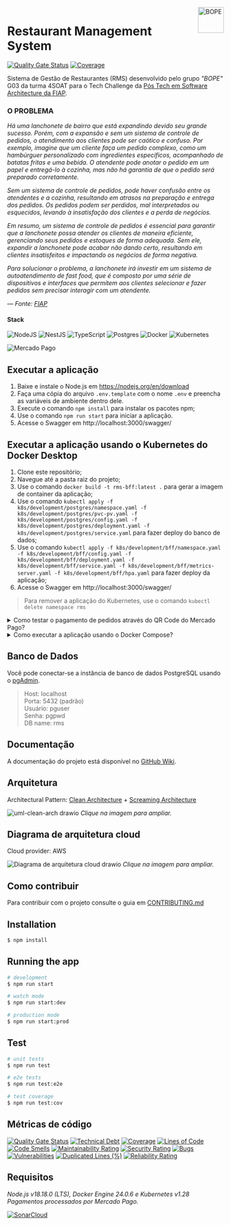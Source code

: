 <img src="https://github.com/Grupo-G03-4SOAT-FIAP/rms-backend/raw/main/docs/img/bope-faca-na-carveira-knife-skull-logo.png" alt="BOPE" title="BOPE" align="right" height="60" />

# Restaurant Management System

[![Quality Gate Status](https://sonarcloud.io/api/project_badges/measure?project=Grupo-G03-4SOAT-FIAP_rms-bff&metric=alert_status)](https://sonarcloud.io/summary/new_code?id=Grupo-G03-4SOAT-FIAP_rms-bff)
[![Coverage](https://sonarcloud.io/api/project_badges/measure?project=Grupo-G03-4SOAT-FIAP_rms-bff&metric=coverage)](https://sonarcloud.io/summary/new_code?id=Grupo-G03-4SOAT-FIAP_rms-bff)

Sistema de Gestão de Restaurantes (RMS) desenvolvido pelo grupo *"BOPE"* G03 da turma 4SOAT para o Tech Challenge da [Pós Tech em Software Architecture da FIAP](https://postech.fiap.com.br/curso/software-architecture/).

### O PROBLEMA

*Há uma lanchonete de bairro que está expandindo devido seu grande sucesso. Porém, com a expansão e sem um sistema de controle de pedidos, o atendimento aos clientes pode ser caótico e confuso. Por exemplo, imagine que um cliente faça um pedido complexo, como um hambúrguer personalizado com ingredientes específicos, acompanhado de batatas fritas e uma bebida. O atendente pode anotar o pedido em um papel e entregá-lo à cozinha, mas não há garantia de que o pedido será preparado corretamente.*

*Sem um sistema de controle de pedidos, pode haver confusão entre os atendentes e a cozinha, resultando em atrasos na preparação e entrega dos pedidos. Os pedidos podem ser perdidos, mal interpretados ou esquecidos, levando à insatisfação dos clientes e a perda de negócios.*

*Em resumo, um sistema de controle de pedidos é essencial para garantir que a lanchonete possa atender os clientes de maneira eficiente, gerenciando seus pedidos e estoques de forma adequada. Sem ele, expandir a lanchonete pode acabar não dando certo, resultando em clientes insatisfeitos e impactando os negócios de forma negativa.*

*Para solucionar o problema, a lanchonete irá investir em um sistema de autoatendimento de fast food, que é composto por uma série de dispositivos e interfaces que permitem aos clientes selecionar e fazer pedidos sem precisar interagir com um atendente.*

*— Fonte: [FIAP](https://www.fiap.com.br/)*

#### Stack

![NodeJS](https://img.shields.io/badge/node.js-6DA55F?style=for-the-badge&logo=node.js&logoColor=white)
![NestJS](https://img.shields.io/badge/nestjs-%23E0234E.svg?style=for-the-badge&logo=nestjs&logoColor=white)
![TypeScript](https://img.shields.io/badge/typescript-%23007ACC.svg?style=for-the-badge&logo=typescript&logoColor=white)
![Postgres](https://img.shields.io/badge/postgres-%23316192.svg?style=for-the-badge&logo=postgresql&logoColor=white)
![Docker](https://img.shields.io/badge/docker-%230db7ed.svg?style=for-the-badge&logo=docker&logoColor=white)
![Kubernetes](https://img.shields.io/badge/kubernetes-%23326ce5.svg?style=for-the-badge&logo=kubernetes&logoColor=white)

![Mercado Pago](https://github.com/Grupo-G03-4SOAT-FIAP/rms-bff/assets/5115895/599a72b7-a108-4877-b490-b8efea6bbfda)

## Executar a aplicação

1. Baixe e instale o Node.js em https://nodejs.org/en/download
2. Faça uma cópia do arquivo `.env.template` com o nome `.env` e preencha as variáveis de ambiente dentro dele.
3. Execute o comando `npm install` para instalar os pacotes npm;
4. Use o comando `npm run start` para iniciar a aplicação.
5. Acesse o Swagger em http://localhost:3000/swagger/

## Executar a aplicação usando o Kubernetes do Docker Desktop

1. Clone este repositório;
2. Navegue até a pasta raiz do projeto;
3. Use o comando `docker build -t rms-bff:latest .` para gerar a imagem de container da aplicação;
4. Use o comando `kubectl apply -f k8s/development/postgres/namespace.yaml -f k8s/development/postgres/pvc-pv.yaml -f k8s/development/postgres/config.yaml -f k8s/development/postgres/deployment.yaml -f k8s/development/postgres/service.yaml` para fazer deploy do banco de dados;
5. Use o comando `kubectl apply -f k8s/development/bff/namespace.yaml -f k8s/development/bff/config.yaml -f k8s/development/bff/deployment.yaml -f k8s/development/bff/service.yaml -f k8s/development/bff/metrics-server.yaml -f k8s/development/bff/hpa.yaml` para fazer deploy da aplicação;
6. Acesse o Swagger em http://localhost:3000/swagger/

> Para remover a aplicação do Kubernetes, use o comando `kubectl delete namespace rms`

<details>

<summary>Como testar o pagamento de pedidos através do QR Code do Mercado Pago?</summary>

## Instruções para testar o pagamento de pedidos através do QR Code do Mercado Pago

Para testar o pagamento de pedidos usando o QR Code do Mercado Pago você vai precisar criar uma Aplicação no [portal do Mercado Pago Developers](https://www.mercadopago.com.br/developers/pt).

1. Siga as instruções na página [Pré-requisitos](https://www.mercadopago.com.br/developers/pt/docs/qr-code/pre-requisites) no Mercado Pago Developers;
2. Após criar as contas de teste do `Vendedor` e `Comprador`, abra uma janela anônima (Ctrl + Shift + P) no navegador e faça login no [portal do Mercado Pago Developers](https://www.mercadopago.com.br/developers/pt) usando o usuário e senha da conta de teste do Vendedor;
3. Após fazer login no portal do Mercado Pago Developers usando o usuário e senha da conta de teste do Vendedor, crie uma aplicação de testes dento da conta de testes do Vendedor.
4. Anote o `User ID` que aparece em baixo de "Detalhes da aplicação" na página inicial da aplicação de testes do Vendedor;
5. Clique em "Credenciais de teste" no menu do lado esquerdo da tela e anote o `Access Token` da aplicação de testes do Vendedor;
6. Cadastre uma Loja e um Caixa (POS) na aplicação de testes do Vendedor através da API do Mercado Pago, usando o [Postman](https://www.postman.com/). Anote o `id` da Loja e o `external_id` do Caixa que você acabou de cadastrar;
7. Com o `User ID` e `Access Token` da aplicação de testes do Vendedor e com o `id` da Loja e o `external_id` do Caixa que você acabou de cadastrar, preencha as variáveis de ambiente no arquivo `.env`
8. Ative a feature flag `ENABLE_MERCADOPAGO=true` no arquivo `.env`
9. Execute a aplicação.

</details>

<details>

<summary>Como executar a aplicação usando o Docker Compose?</summary>

## Executar a aplicação usando o Docker Compose

1. Clone este repositório;
2. Navegue até a pasta raiz do projeto;
3. Execute o comando `docker-compose up`
4. Acesse o Swagger em http://localhost:3000/swagger/

</details>

## Banco de Dados

Você pode conectar-se a instância de banco de dados PostgreSQL usando o [pgAdmin](https://www.pgadmin.org/download/).

> Host: localhost\
> Porta: 5432 (padrão)\
> Usuário: pguser\
> Senha: pgpwd\
> DB name: rms

## Documentação

A documentação do projeto está disponível no [GitHub Wiki](https://github.com/Grupo-G03-4SOAT-FIAP/rms-backend/wiki).

## Arquitetura

Architectural Pattern: [Clean Architecture](https://blog.cleancoder.com/uncle-bob/2012/08/13/the-clean-architecture.html) + [Screaming Architecture](https://blog.cleancoder.com/uncle-bob/2011/09/30/Screaming-Architecture.html)

![uml-clean-arch drawio](https://github.com/Grupo-G03-4SOAT-FIAP/rms-bff/assets/5115895/c19b37cb-5d1a-4328-8611-f9321a95e068)
*Clique na imagem para ampliar.*

## Diagrama de arquitetura cloud

Cloud provider: AWS

![Diagrama de arquitetura cloud drawio](https://github.com/Grupo-G03-4SOAT-FIAP/rms-bff/assets/5115895/7cf5b858-5c7e-47d6-9def-2cda7e470134)
*Clique na imagem para ampliar.*

## Como contribuir

Para contribuir com o projeto consulte o guia em [CONTRIBUTING.md](CONTRIBUTING.md)

## Installation

```bash
$ npm install
```

## Running the app

```bash
# development
$ npm run start

# watch mode
$ npm run start:dev

# production mode
$ npm run start:prod
```

## Test

```bash
# unit tests
$ npm run test

# e2e tests
$ npm run test:e2e

# test coverage
$ npm run test:cov
```

## Métricas de código

[![Quality Gate Status](https://sonarcloud.io/api/project_badges/measure?project=Grupo-G03-4SOAT-FIAP_rms-bff&metric=alert_status)](https://sonarcloud.io/summary/new_code?id=Grupo-G03-4SOAT-FIAP_rms-bff)
[![Technical Debt](https://sonarcloud.io/api/project_badges/measure?project=Grupo-G03-4SOAT-FIAP_rms-bff&metric=sqale_index)](https://sonarcloud.io/summary/new_code?id=Grupo-G03-4SOAT-FIAP_rms-bff)
[![Coverage](https://sonarcloud.io/api/project_badges/measure?project=Grupo-G03-4SOAT-FIAP_rms-bff&metric=coverage)](https://sonarcloud.io/summary/new_code?id=Grupo-G03-4SOAT-FIAP_rms-bff)
[![Lines of Code](https://sonarcloud.io/api/project_badges/measure?project=Grupo-G03-4SOAT-FIAP_rms-bff&metric=ncloc)](https://sonarcloud.io/summary/new_code?id=Grupo-G03-4SOAT-FIAP_rms-bff)
[![Code Smells](https://sonarcloud.io/api/project_badges/measure?project=Grupo-G03-4SOAT-FIAP_rms-bff&metric=code_smells)](https://sonarcloud.io/summary/new_code?id=Grupo-G03-4SOAT-FIAP_rms-bff)
[![Maintainability Rating](https://sonarcloud.io/api/project_badges/measure?project=Grupo-G03-4SOAT-FIAP_rms-bff&metric=sqale_rating)](https://sonarcloud.io/summary/new_code?id=Grupo-G03-4SOAT-FIAP_rms-bff)
[![Security Rating](https://sonarcloud.io/api/project_badges/measure?project=Grupo-G03-4SOAT-FIAP_rms-bff&metric=security_rating)](https://sonarcloud.io/summary/new_code?id=Grupo-G03-4SOAT-FIAP_rms-bff)
[![Bugs](https://sonarcloud.io/api/project_badges/measure?project=Grupo-G03-4SOAT-FIAP_rms-bff&metric=bugs)](https://sonarcloud.io/summary/new_code?id=Grupo-G03-4SOAT-FIAP_rms-bff)
[![Vulnerabilities](https://sonarcloud.io/api/project_badges/measure?project=Grupo-G03-4SOAT-FIAP_rms-bff&metric=vulnerabilities)](https://sonarcloud.io/summary/new_code?id=Grupo-G03-4SOAT-FIAP_rms-bff)
[![Duplicated Lines (%)](https://sonarcloud.io/api/project_badges/measure?project=Grupo-G03-4SOAT-FIAP_rms-bff&metric=duplicated_lines_density)](https://sonarcloud.io/summary/new_code?id=Grupo-G03-4SOAT-FIAP_rms-bff)
[![Reliability Rating](https://sonarcloud.io/api/project_badges/measure?project=Grupo-G03-4SOAT-FIAP_rms-bff&metric=reliability_rating)](https://sonarcloud.io/summary/new_code?id=Grupo-G03-4SOAT-FIAP_rms-bff)

## Requisitos

*Node.js v18.18.0 (LTS), Docker Engine 24.0.6 e Kubernetes v1.28*\
*Pagamentos processados por Mercado Pago.*

[![SonarCloud](https://sonarcloud.io/images/project_badges/sonarcloud-white.svg)](https://sonarcloud.io/summary/new_code?id=Grupo-G03-4SOAT-FIAP_rms-bff)
